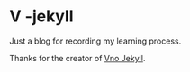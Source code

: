 # V -jekyll 

Just a blog for recording my learning process.

Thanks for the creator of [Vno Jekyll](https://github.com/onevcat/vno-jekyll).


